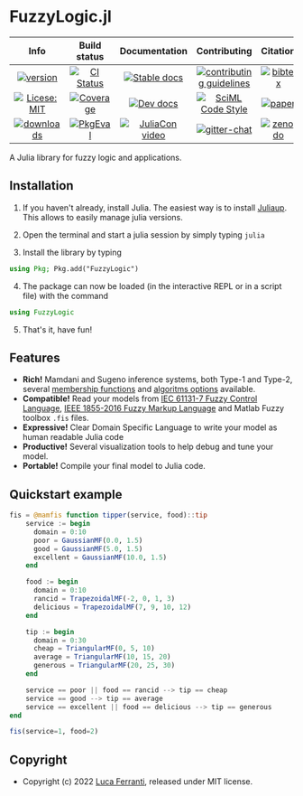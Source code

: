 # FuzzyLogic.jl

|**Info**|**Build status**|**Documentation**|**Contributing**|**Citation**|
|:------:|:--------------:|:---------------:|:--------------:|:----------:|
|[![version](https://juliahub.com/docs/FuzzyLogic/version.svg)](https://github.com/lucaferranti/FuzzyLogic.jl/releases/latest)|[![CI Status](https://github.com/lucaferranti/FuzzyLogic.jl/actions/workflows/CI.yml/badge.svg?branch=main)](https://github.com/lucaferranti/FuzzyLogic.jl/actions/workflows/CI.yml?query=branch%3Amain)|[![Stable docs](https://img.shields.io/badge/docs-stable-blue.svg)](https://lucaferranti.github.io/FuzzyLogic.jl/stable/)|[![contributing guidelines](https://img.shields.io/badge/Contributor-Guide-blueviolet)](https://lucaferranti.github.io/FuzzyLogic.jl/dev/contributing)|[![bibtex](https://img.shields.io/badge/BibTeX-citation-orange)](https://github.com/lucaferranti/FuzzyLogic.jl/blob/main/CITATION.bib)
|[![Licese: MIT](https://img.shields.io/badge/license-MIT-yellow.svg)](https://github.com/lucaferranti/FuzzyLogic.jl/blob/main/LICENSE)|[![Coverage](https://codecov.io/gh/lucaferranti/FuzzyLogic.jl/branch/main/graph/badge.svg)](https://codecov.io/gh/lucaferranti/FuzzyLogic.jl)|[![Dev docs](https://img.shields.io/badge/docs-dev-blue.svg)](https://lucaferranti.github.io/FuzzyLogic.jl/dev/)|[![SciML Code Style](https://img.shields.io/static/v1?label=code%20style&message=SciML&color=9558b2&labelColor=389826)](https://github.com/SciML/SciMLStyle)|[![paper](https://img.shields.io/badge/FUZZIEEE-paper-blue)](https://arxiv.org/abs/2306.10316)
|[![downloads](https://shields.io/endpoint?url=https://pkgs.genieframework.com/api/v1/badge/FuzzyLogic&label=downloads)](https://pkgs.genieframework.com/?packages=FuzzyLogic)|[![PkgEval](https://juliaci.github.io/NanosoldierReports/pkgeval_badges/F/FuzzyLogic.svg)](https://juliaci.github.io/NanosoldierReports/pkgeval_badges/F/FuzzyLogic.html)|[![JuliaCon video](https://img.shields.io/badge/JuliaCon-video-red.svg)](https://www.youtube.com/watch?v=6WfX3e-aOBc)|[![gitter-chat](https://badges.gitter.im/badge.svg)](https://app.gitter.im/#/room/#FuzzyLogic-jl:gitter.im)|[![zenodo](https://img.shields.io/badge/Zenodo-archive-blue)](https://doi.org/10.5281/zenodo.7570243)

A Julia library for fuzzy logic and applications.

## Installation

1. If you haven't already, install Julia. The easiest way is to install [Juliaup](https://github.com/JuliaLang/juliaup#installation). This allows to easily manage julia versions.

2. Open the terminal and start a julia session by simply typing `julia`

3. Install the library by typing

  ```julia
  using Pkg; Pkg.add("FuzzyLogic")
  ```

4. The package can now be loaded (in the interactive REPL or in a script file) with the command

  ```julia
  using FuzzyLogic
  ```

5. That's it, have fun!

## Features

- **Rich!** Mamdani and Sugeno inference systems, both Type-1 and Type-2, several [membership functions](https://lucaferranti.github.io/FuzzyLogic.jl/stable/api/memberships) and [algoritms options](https://lucaferranti.github.io/FuzzyLogic.jl/stable/api/fis) available.
- **Compatible!** Read your models from [IEC 61131-7 Fuzzy Control Language](https://ffll.sourceforge.net/fcl.htm), [IEEE 1855-2016 Fuzzy Markup Language](https://en.wikipedia.org/wiki/Fuzzy_markup_language) and Matlab Fuzzy toolbox `.fis` files.
- **Expressive!** Clear Domain Specific Language to write your model as human readable Julia code
- **Productive!** Several visualization tools to help debug and tune your model.
- **Portable!** Compile your final model to Julia code.

## Quickstart example

```julia
fis = @mamfis function tipper(service, food)::tip
    service := begin
      domain = 0:10
      poor = GaussianMF(0.0, 1.5)
      good = GaussianMF(5.0, 1.5)
      excellent = GaussianMF(10.0, 1.5)
    end

    food := begin
      domain = 0:10
      rancid = TrapezoidalMF(-2, 0, 1, 3)
      delicious = TrapezoidalMF(7, 9, 10, 12)
    end

    tip := begin
      domain = 0:30
      cheap = TriangularMF(0, 5, 10)
      average = TriangularMF(10, 15, 20)
      generous = TriangularMF(20, 25, 30)
    end

    service == poor || food == rancid --> tip == cheap
    service == good --> tip == average
    service == excellent || food == delicious --> tip == generous
end

fis(service=1, food=2)
```

## Copyright

- Copyright (c) 2022 [Luca Ferranti](https://github.com/lucaferranti), released under MIT license.